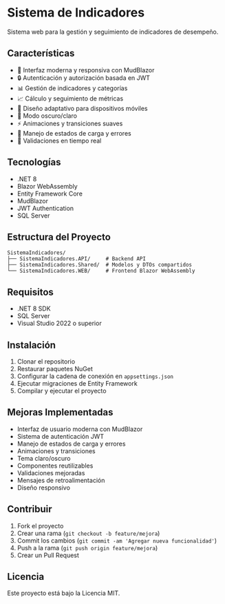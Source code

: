 # Sistema de Indicadores

Sistema web para la gestión y seguimiento de indicadores de desempeño.

## Características

- 🎨 Interfaz moderna y responsiva con MudBlazor
- 🔒 Autenticación y autorización basada en JWT
- 📊 Gestión de indicadores y categorías
- 📈 Cálculo y seguimiento de métricas
- 📱 Diseño adaptativo para dispositivos móviles
- 🌙 Modo oscuro/claro
- ⚡ Animaciones y transiciones suaves
- 🔄 Manejo de estados de carga y errores
- 📝 Validaciones en tiempo real

## Tecnologías

- .NET 8
- Blazor WebAssembly
- Entity Framework Core
- MudBlazor
- JWT Authentication
- SQL Server

## Estructura del Proyecto

```
SistemaIndicadores/
├── SistemaIndicadores.API/     # Backend API
├── SistemaIndicadores.Shared/  # Modelos y DTOs compartidos
└── SistemaIndicadores.WEB/     # Frontend Blazor WebAssembly
```

## Requisitos

- .NET 8 SDK
- SQL Server
- Visual Studio 2022 o superior

## Instalación

1. Clonar el repositorio
2. Restaurar paquetes NuGet
3. Configurar la cadena de conexión en `appsettings.json`
4. Ejecutar migraciones de Entity Framework
5. Compilar y ejecutar el proyecto

## Mejoras Implementadas

- Interfaz de usuario moderna con MudBlazor
- Sistema de autenticación JWT
- Manejo de estados de carga y errores
- Animaciones y transiciones
- Tema claro/oscuro
- Componentes reutilizables
- Validaciones mejoradas
- Mensajes de retroalimentación
- Diseño responsivo

## Contribuir

1. Fork el proyecto
2. Crear una rama (`git checkout -b feature/mejora`)
3. Commit los cambios (`git commit -am 'Agregar nueva funcionalidad'`)
4. Push a la rama (`git push origin feature/mejora`)
5. Crear un Pull Request

## Licencia

Este proyecto está bajo la Licencia MIT.
